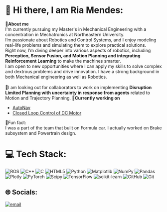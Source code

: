 # 💫 Hi there, I am Ria Mendes:
**🔗About me**<br>I'm currently pursuing my Master's in Mechanical Engineering with a concentration in Mechatronics at Northeastern University.<br>I’m passionate about Robotics and Control Systems, and I enjoy modeling real-life problems and simulating them to explore practical solutions.<br>Right now, I’m diving deeper into various aspects of robotics, including **Perception, Sensor Fusion, and Motion Planning and integrating Reinforcement Learning** to make the machines smarter.<br>
I am open to new opportunities where I can apply my skills to solve complex and dextrous problems and drive innovation. I have a strong background in both Mechanical engineering as well as Robotics.<br><br>📣I am looking out for collaborators to work on implementing **Disruption Limited Planning with uncertainty in response from agents** related to Motion and Trajectory Planning.
**🔗Currently working on**
<ul>
  <li><a href=https://github.com/ria034/AutoNav-Path-Planning-and-Control-for-Autonomous-Navigation.git>AutoNav</a></li>
  <li><a href=https://github.com/ria034/DC-Motor-Speed-and-Position-Tracking-.git>Closed Loop Control of DC Motor</a></li>
  
</ul>




🔗Fun fact:<br>I was a part of the team that built on Formula car. I actually worked on Brake subsystem and Powertrain design.




# 💻 Tech Stack:
![ROS](https://img.shields.io/badge/ros-%230A0FF9.svg?style=for-the-badge&logo=ros&logoColor=white) ![C++](https://img.shields.io/badge/c++-%2300599C.svg?style=for-the-badge&logo=c%2B%2B&logoColor=white) ![C](https://img.shields.io/badge/c-%2300599C.svg?style=for-the-badge&logo=c&logoColor=white) ![HTML5](https://img.shields.io/badge/html5-%23E34F26.svg?style=for-the-badge&logo=html5&logoColor=white) ![Python](https://img.shields.io/badge/python-3670A0?style=for-the-badge&logo=python&logoColor=ffdd54) ![Matplotlib](https://img.shields.io/badge/Matplotlib-%23ffffff.svg?style=for-the-badge&logo=Matplotlib&logoColor=black) ![NumPy](https://img.shields.io/badge/numpy-%23013243.svg?style=for-the-badge&logo=numpy&logoColor=white) ![Pandas](https://img.shields.io/badge/pandas-%23150458.svg?style=for-the-badge&logo=pandas&logoColor=white) ![Plotly](https://img.shields.io/badge/Plotly-%233F4F75.svg?style=for-the-badge&logo=plotly&logoColor=white) ![PyTorch](https://img.shields.io/badge/PyTorch-%23EE4C2C.svg?style=for-the-badge&logo=PyTorch&logoColor=white) ![Scipy](https://img.shields.io/badge/SciPy-%230C55A5.svg?style=for-the-badge&logo=scipy&logoColor=%white) ![TensorFlow](https://img.shields.io/badge/TensorFlow-%23FF6F00.svg?style=for-the-badge&logo=TensorFlow&logoColor=white) ![scikit-learn](https://img.shields.io/badge/scikit--learn-%23F7931E.svg?style=for-the-badge&logo=scikit-learn&logoColor=white) ![GitHub](https://img.shields.io/badge/github-%23121011.svg?style=for-the-badge&logo=github&logoColor=white) ![Git](https://img.shields.io/badge/git-%23F05033.svg?style=for-the-badge&logo=git&logoColor=white)

## 🌐 Socials:
[![email](https://img.shields.io/badge/Email-D14836?logo=gmail&logoColor=white)](mailto:riamendes1752@gmail.com) <br>


